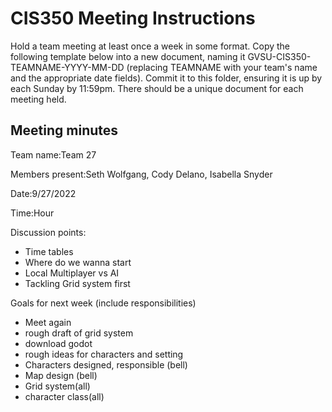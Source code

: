 # CIS350 Meeting Instructions

Hold a team meeting at least once a week in some format.  Copy the following template below into a new document, naming it GVSU-CIS350-TEAMNAME-YYYY-MM-DD (replacing TEAMNAME with your team's name and the appropriate date fields).  Commit it to this folder, ensuring it is up by each Sunday by 11:59pm.  There should be a unique document for each meeting held.

## Meeting minutes

Team name:Team 27

Members present:Seth Wolfgang, Cody Delano, Isabella Snyder

Date:9/27/2022

Time:Hour

Discussion points: 

* Time tables
* Where do we wanna start
* Local Multiplayer vs AI
* Tackling Grid system first

Goals for next week (include responsibilities)

* Meet again
* rough draft of grid system
* download godot
* rough ideas for characters and setting
* Characters designed, responsible (bell)
* Map design (bell)
* Grid system(all)
* character class(all)
